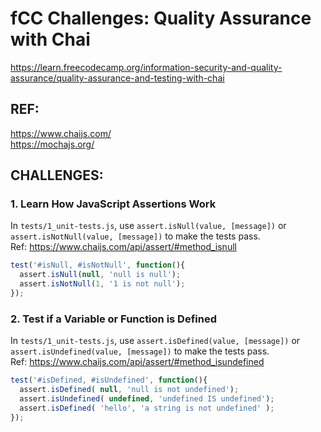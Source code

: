# fCC Challenges: Quality Assurance with Chai  

https://learn.freecodecamp.org/information-security-and-quality-assurance/quality-assurance-and-testing-with-chai

## REF:  
 https://www.chaijs.com/  
 https://mochajs.org/  

## CHALLENGES:

### 1. Learn How JavaScript Assertions Work  
In `tests/1_unit-tests.js`, use `assert.isNull(value, [message])` or `assert.isNotNull(value, [message])` to make the tests pass.  
Ref: https://www.chaijs.com/api/assert/#method_isnull
 
```js
test('#isNull, #isNotNull', function(){
  assert.isNull(null, 'null is null');
  assert.isNotNull(1, '1 is not null');
});
```

### 2. Test if a Variable or Function is Defined  
In `tests/1_unit-tests.js`, use `assert.isDefined(value, [message])` or `assert.isUndefined(value, [message])` to make the tests pass.  
Ref: https://www.chaijs.com/api/assert/#method_isundefined  
```js
test('#isDefined, #isUndefined', function(){
  assert.isDefined( null, 'null is not undefined');
  assert.isUndefined( undefined, 'undefined IS undefined');
  assert.isDefined( 'hello', 'a string is not undefined' );
});
```
